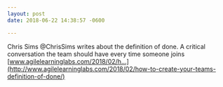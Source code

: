 ```yaml
---
layout: post
date: 2018-06-22 14:38:57 -0600

---
```

Chris Sims @ChrisSims writes about the definition of done. A critical conversation the team should have every time someone joins
[www.agilelearninglabs.com/2018/02/h...](http://www.agilelearninglabs.com/2018/02/how-to-create-your-teams-definition-of-done/)
